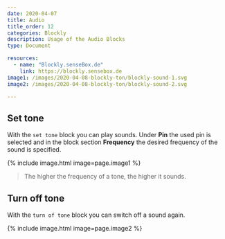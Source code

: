 ```yaml
---
date: 2020-04-07
title: Audio
title_order: 12
categories: Blockly
description: Usage of the Audio Blocks
type: Document

resources:
  - name: "Blockly.senseBox.de"
    link: https://blockly.sensebox.de
image1: /images/2020-04-08-blockly-ton/blockly-sound-1.svg
image2: /images/2020-04-08-blockly-ton/blockly-sound-2.svg

---
```


## Set tone
With the `set tone` block you can play sounds. Under __Pin__ the used pin is selected and in the block section __Frequency__ the desired frequency of the sound is specified.

{% include image.html image=page.image1 %}

> The higher the frequency of a tone, the higher it sounds.

## Turn off tone
With the `turn of tone` block you can switch off a sound again.

{% include image.html image=page.image2 %}